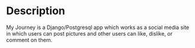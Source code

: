 # Description
My Journey is a Django/Postgresql app which works as a social media site in which users can post pictures and other users can like, dislike, or comment on them.